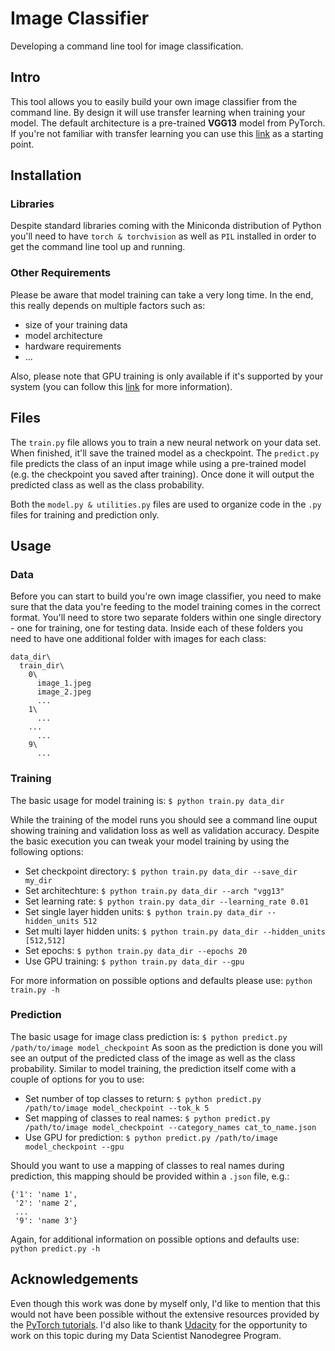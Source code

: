 # Image Classifier
Developing a command line tool for image classification.

## Intro
This tool allows you to easily build your own image classifier from the command line. By design it will use transfer learning when training your model. The default architecture is a pre-trained __VGG13__ model from PyTorch. If you're not familiar with transfer learning you can use this [link](http://cs231n.github.io/transfer-learning/) as a starting point.

## Installation
### Libraries
Despite standard libraries coming with the Miniconda distribution of Python you'll need to have ```torch & torchvision``` as well as ```PIL``` installed in order to get the command line tool up and running.

### Other Requirements
Please be aware that model training can take a very long time. In the end, this really depends on multiple factors such as:
- size of your training data
- model architecture
- hardware requirements
- ...

Also, please note that GPU training is only available if it's supported by your system (you can follow this [link](https://pytorch.org/tutorials/beginner/blitz/cifar10_tutorial.html#training-on-gpu) for more information). 

## Files
The ```train.py``` file allows you to train a new neural network on your data set. When finished, it'll save the trained model as a checkpoint. The ```predict.py``` file predicts the class of an input image while using a pre-trained model (e.g. the checkpoint you saved after training). Once done it will output the predicted class as well as the class probability.

Both the ```model.py & utilities.py``` files are used to organize code in the ```.py``` files for training and prediction only.

## Usage
### Data
Before you can start to build you're own image classifier, you need to make sure that the data you're feeding to the model training comes in the correct format. You'll need to store two separate folders within one single directory - one for training, one for testing data. Inside each of these folders you need to have one additional folder with images for each class:
```
data_dir\
  train_dir\
    0\
      image_1.jpeg
      image_2.jpeg
      ...
    1\
      ...
    ...
      ...
    9\
      ...
```
### Training
The basic usage for model training is:
```$ python train.py data_dir```

While the training of the model runs you should see a command line ouput showing training and validation loss as well as validation accuracy. Despite the basic execution you can tweak your model training by using the following options:
- Set checkpoint directory:
  ```$ python train.py data_dir --save_dir my_dir```
- Set architechture:
  ```$ python train.py data_dir --arch "vgg13"```
- Set learning rate:
  ```$ python train.py data_dir --learning_rate 0.01```
- Set single layer hidden units:
  ```$ python train.py data_dir --hidden_units 512```
- Set multi layer hidden units:
  ```$ python train.py data_dir --hidden_units [512,512]```
- Set epochs:
  ```$ python train.py data_dir --epochs 20```
- Use GPU training:
  ```$ python train.py data_dir --gpu```

For more information on possible options and defaults please use: ```python train.py -h```

### Prediction
The basic usage for image class prediction is:
```$ python predict.py /path/to/image model_checkpoint```
As soon as the prediction is done you will see an output of the predicted class of the image as well as the class probability. Similar to model training, the prediction itself come with a couple of options for you to use:
- Set number of top classes to return:
  ```$ python predict.py /path/to/image model_checkpoint --tok_k 5```
- Set mapping of classes to real names:
  ```$ python predict.py /path/to/image model_checkpoint --category_names cat_to_name.json```
- Use GPU for prediction:
  ```$ python predict.py /path/to/image model_checkpoint --gpu```

Should you want to use a mapping of classes to real names during prediction, this mapping should be provided within a ```.json``` file, e.g.:
```
{'1': 'name 1',
 '2': 'name 2',
 ...
 '9': 'name 3'}
 ```
Again, for additional information on possible options and defaults use:  ```python predict.py -h```

## Acknowledgements
Even though this work was done by myself only, I'd like to mention that this would not have been possible without the extensive resources provided by the [PyTorch tutorials](https://pytorch.org/tutorials/). I'd also like to thank [Udacity](https://eu.udacity.com) for the opportunity to work on this topic during my Data Scientist Nanodegree Program.
